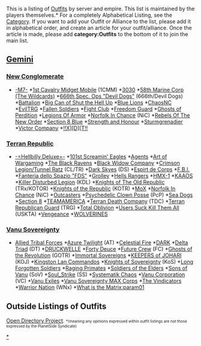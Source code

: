 This is a listing of [Outfits](Outfit.md) by server and empire.
This list is maintained by the players themselves.\* For a completely
Alphabetical Listing, see the [Category](:Category:Outfits).
If you want to add your Outfit or Alliance to the list, please add it in
alphabetical order, and create an article for your outfit/alliance. Once
the article is made, please add **category:Outfits** to the bottom of it
to join the main list.

## [Gemini](Gemini.md)

### [New Conglomerate](New_Conglomerate.md)

- [-M7-](-M7-) \*[1st Cavalry Midget
  Mobile](1st_Cavalry_Midget_Mobile.md) (1CMM) \*[3030](3030.md) \*[58th Marine Corp (The
  Wildcards)](</58th_Marine_Corp_(The_Wildcards)>) \*[666th
  Spec. Ops "Devil Dogs"](666th_Spec.md._Ops_"Devil_Dogs")
  (666th/Devil Dogs) \*[Battalion](Battalion.md) \*[Big Can of
  Shut the Hell Up](Big_Can_of_Shut_the_Hell_Up.md) \*[Blue
  Lions](Blue_Lions.md) \*[ChaosNC](ChaosNC.md) \*[EvilTRG](EvilTRG.md) \*[Fallen
  Soldiers](Fallen_Soldiers.md) \*[Fight
  Club](Fight_Club.md) \*[Freedom
  Guard](Freedom_Guard.md) \*[Ghosts of
  Perdition](Ghosts_of_Perdition.md) \*[Legions Of
  Armor](Legions_Of_Armor.md) \*[Norfolk In
  Chance](Norfolk_In_Chance.md) (NiC) \*[Rebels Of The New
  Order](Rebels_Of_The_New_Order.md) \*[Section 8
  Blue](Section_8_Blue.md) \*[Strength and
  Honour](Strength_and_Honour.md) \*[Sturmgrenadier](Sturmgrenadier.md) \*[Victor
  Company](Victor_Company.md) \*[!!X\]\[D\]\[T!!](XDT.md)

### [Terran Republic](Terran_Republic.md)

- [-=Hellbilly Deluxe=-](-=Hellbilly_Deluxe=-) \*[101st
  Screamin' Eagles](101st_Screamin.md'_Eagles) \*[Agents](Agents.md) \*[Art of
  Wargaming](Art_of_Wargaming.md) \*[The Black
  Ravens](The_Black_Ravens.md) \*[Black Widow
  Company](Black_Widow_Company.md) \*[Crimson Legion/Tunnel
  Ratz](Crimson_Legion/Tunnel_Ratz) (CL/TR) \*[Dark
  Skyes](Dark_Skyes.md) (DS) \*[Espirt de
  Corps](Espirt_de_Corps.md) \*[F.B.I.](F.md.B.I.) \*[Fanteria dello Spazio
  "FDS"](Fanteria_dello_Spazio_.md"FDS") \*[Grolley](Grolley.md) \*[Hells
  Rangers](Hells_Rangers.md) \*[HMX-1](HMX-1.md) \*[KAAOS](KAAOS.md) \*[Killer Disturbed
  Legion](Killer_Disturbed_Legion.md) (KDL) \*[Knights of The
  Old Republic](Knights_of_The_Old_Republic.md) (TRx/KOTOR) \*[Knights of the Republic](Knights_of_the_Republic.md)
  (KOTR) \*[MoX](MoX.md) \*[Norfolk In
  Chance](Norfolk_In_Chance.md) (NiC) \*[Outcasters](Outcasters.md) \*[Psychedelic Clown
  Posse](Psychedelic_Clown_Posse.md) (PcP) \*[Sea
  Dogs](Sea_Dogs.md) \*[Section 8](Section_8_Blue.md) \*[TEAMAMERICA](TEAMAMERICA.md) \*[Terran Death
  Company](Terran_Death_Company.md) (TDC) \*[Terran Republican
  Guard](Terran_Republican_Guard.md) (TRG) \*[Total
  Oblivion](Total_Oblivion.md) \*[Users Suck Kill Them
  All](Users_Suck_Kill_Them_All.md) (USKTA) \*[Vengeance](Vengeance.md) \*[WOLVERINES](WOLVERINES.md)

### [Vanu Sovereignty](Vanu_Sovereignty.md)

- [Allied Tribal Forces](Allied_Tribal_Forces.md) \*[Azure
  Twilight](Azure_Twilight.md) (AT) \*[Celestial
  Fire](Celestial_Fire.md) \*[DARK](DARK.md) \*[Delta
  Triad](Delta_Triad.md) (DT) \*[DRUCKWELLE](DRUCKWELLE.md) \*[Forty
  Deuce](Forty_Deuce.md) \*[Future
  Crew](Future_Crew.md) (FC) \*[Ghosts of the
  Revolution](Ghosts_of_the_Revolution.md) (GOTR) \*[Immortal
  Sovereigns](Immortal_Sovereigns.md) \*[KEEPERS of
  JOHARI](KEEPERS_of_JOHARI.md) (KOJ) \*[Kingston Lan
  Commandos](Kingston_Lan_Commandos.md) \*[Knights of
  Sovereignty](Knights_of_Sovereignty.md) (KoS) \*[Long
  Forgotten Soldiers](Long_Forgotten_Soldiers.md) \*[Raging
  Primates](Raging_Primates.md) \*[Soldiers of the
  Elders](Soldiers_of_the_Elders.md) \*[Sons of
  Vanu](Sons_of_Vanu.md) (SoV) \*[Soul_Strike](Soul_Strike.md) (SS) \*[Systematik
  Chaos](Systematik_Chaos.md) \*[Vanu
  Corporation](Vanu_Corporation.md) (VC) \*[Vanu
  Exiles](Vanu_Exiles.md) \*[Vanu Sovereignty MAX
  Corps](Vanu_Sovereignty_MAX_Corps.md) \*[The
  Vindicators](The_Vindicators.md) \*[Warrior
  Nation](Warrior_Nation.md) (WNx) \*[What is the
  Matrix:param01](What_is_the_Matrix:param01.md)

## Outside Listings of Outfits

[Open Directory
Project](http://dmoz.org/Games/Video_Games/Shooter/Massive_Multiplayer_Online/PlanetSide/Outfits/).
<font size=1>\*(meaning any opinions expressed within outfit listings
are not those expressed by the PlanetSide Syndicate)</font>

[\*](Category:Outfits.md)
